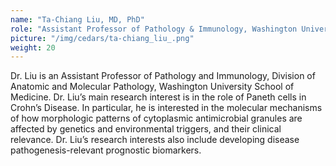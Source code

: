 ```yaml
---
name: "Ta-Chiang Liu, MD, PhD"
role: "Assistant Professor of Pathology & Immunology, Washington University School of Medicine"
picture: "/img/cedars/ta-chiang_liu_.png"
weight: 20
---
```


Dr. Liu is an Assistant Professor of Pathology and Immunology, Division of Anatomic and Molecular Pathology, Washington University School of Medicine. Dr. Liu’s main research interest is in the role of Paneth cells in Crohn’s Disease. In particular, he is interested in the molecular mechanisms of how morphologic patterns of cytoplasmic antimicrobial granules are affected by genetics and environmental triggers, and their clinical relevance. Dr. Liu’s research interests also include developing disease pathogenesis-relevant prognostic biomarkers.
